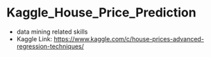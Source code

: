 # Kaggle_House_Price_Prediction
- data mining related skills 
- Kaggle Link: https://www.kaggle.com/c/house-prices-advanced-regression-techniques/
